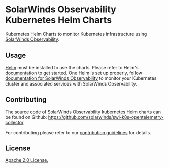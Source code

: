 # SolarWinds Observability Kubernetes Helm Charts

Kubernetes Helm Charts to monitor Kubernetes infrastructure using [SolarWinds Observability](https://documentation.solarwinds.com/en/success_center/observability/content/observability_documentation.htm).

## Usage

[Helm](https://helm.sh) must be installed to use the charts.
Please refer to Helm's [documentation](https://helm.sh/docs/) to get started.
One Helm is set up properly, follow [documentation for SolarWinds Observability](https://documentation.solarwinds.com/en/success_center/observability/content/configure/configure-kubernetes.htm?cshid=app-add-kubernetes) to monitor your Kubernetes cluster and associated services with SolarWinds Observability.

## Contributing

The source code of SolarWinds Observability kubernetes Helm charts can be found on Github: https://github.com/solarwinds/swi-k8s-opentelemetry-collector

For contributing please refer to our [contribution guidelines](https://github.com/solarwinds/swi-k8s-opentelemetry-collector/blob/master/doc/development.md#development) for details.

## License

[Apache 2.0 License.](https://github.com/solarwinds/swi-k8s-opentelemetry-collector/blob/master/LICENSE)
